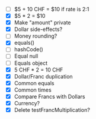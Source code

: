 - [ ] $5 + 10 CHF = $10 if rate is 2:1
- [x] $5 * 2 = $10
- [x] Make "amount" private
- [x] Dollar side-effects?
- [ ] Money rounding?
- [x] equals()
- [ ] hashCode()
- [ ] Equal null
- [ ] Equals object
- [x] 5 CHF * 2 = 10 CHF
- [x] Dollar/Franc duplication
- [x] Common equals
- [x] Common times
- [x] Compare Francs with Dollars
- [x] Currency?
- [x] Delete testFrancMultiplication?